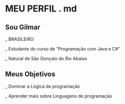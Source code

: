 # MEU PERFIL  . md

## Sou Gilmar

_ BRASILEIRO

_ Estudante do curso de "Programação com Java e C#"

_ Natural de São Gonçalo do Rio Abaixo

## Meus Objetivos

_ Dominar a Lógica de programação

_ Aprender mais sobre Linguagens de programação 
